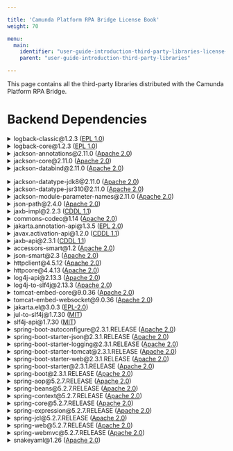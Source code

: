```yaml
---

title: 'Camunda Platform RPA Bridge License Book'
weight: 70

menu:
  main:
    identifier: "user-guide-introduction-third-party-libraries-license-book-rpa"
    parent: "user-guide-introduction-third-party-libraries"

---
```


This page contains all the third-party libraries distributed with the Camunda Platform RPA Bridge.

# Backend Dependencies

<div><details><summary>logback-classic@1.2.3 (<a href="https://opensource.org/licenses/EPL-1.0">EPL 1.0</a>)</summary><pre>Copyright (C) 1999-2015, QOS.ch. All rights reserved.
Licensed under EPL 1.0  							</pre></details></div>
<div><details><summary>logback-core@1.2.3 (<a href="https://opensource.org/licenses/EPL-1.0">EPL 1.0</a>)</summary><pre>Copyright (C) 1999-2015, QOS.ch. All rights reserved.
Licensed under EPL 1.0  							</pre></details></div>
<div><details><summary>jackson-annotations@2.11.0 (<a href="https://opensource.org/licenses/Apache-2.0">Apache 2.0</a>)</summary><pre>Copyright: various authors
Licensed under Apache 2.0
</pre></details></div>
<div><details><summary>jackson-core@2.11.0 (<a href="https://opensource.org/licenses/Apache-2.0">Apache 2.0</a>)</summary><pre>Copyright: various authors: https://github.com/FasterXML/jackson-core/tree/master/release-notes
Notice file:
# Jackson JSON processor
Jackson is a high-performance, Free/Open Source JSON processing library.
It was originally written by Tatu Saloranta (tatu.saloranta@iki.fi), and has
been in development since 2007.
It is currently developed by a community of developers, as well as supported
commercially by FasterXML.com.
## Licensing
Jackson core and extension components may licensed under different licenses.
To find the details that apply to this artifact see the accompanying LICENSE file.
For more information, including possible other licensing options, contact
FasterXML.com (http://fasterxml.com).
## Credits
A list of contributors may be found from CREDITS file, which is included
in some artifacts (usually source distributions); but is always available
from the source code management (SCM) system project uses.
Licensed under Apache 2.0
</pre></details></div>
<div><details><summary>jackson-databind@2.11.0 (<a href="https://opensource.org/licenses/Apache-2.0">Apache 2.0</a>)</summary><pre>Copyright: various authors: https://github.com/FasterXML/jackson-databind/tree/master/release-notes
Notice file:
# Jackson JSON processor
Jackson is a high-performance, Free/Open Source JSON processing library.
It was originally written by Tatu Saloranta (tatu.saloranta@iki.fi), and has
been in development since 2007.
It is currently developed by a community of developers, as well as supported
commercially by FasterXML.com.
## Licensing
Jackson core and extension components may be licensed under different licenses.
To find the details that apply to this artifact see the accompanying LICENSE file.
For more information, including possible other licensing options, contact
FasterXML.com (http://fasterxml.com).

## Credits
A list of contributors may be found from CREDITS file, which is included
in some artifacts (usually source distributions); but is always available
from the source code management (SCM) system project uses.
Licensed under Apache 2.0
</pre></details></div>
<div><details><summary>jackson-datatype-jdk8@2.11.0 (<a href="https://opensource.org/licenses/Apache-2.0">Apache 2.0</a>)</summary><pre>Copyright: various authors: https://github.com/FasterXML/jackson-modules-java8/tree/master/release-notes
Notice file:
# Jackson JSON processor
Jackson is a high-performance, Free/Open Source JSON processing library.
It was originally written by Tatu Saloranta (tatu.saloranta@iki.fi), and has
been in development since 2007.
It is currently developed by a community of developers, as well as supported
commercially by FasterXML.com.
## Licensing
Jackson core and extension components may be licensed under different licenses.
To find the details that apply to this artifact see the accompanying LICENSE file.
For more information, including possible other licensing options, contact
FasterXML.com (http://fasterxml.com).
## Credits
A list of contributors may be found from CREDITS file, which is included
in some artifacts (usually source distributions); but is always available
from the source code management (SCM) system project uses.
Licensed under Apache 2.0
</pre></details></div>
<div><details><summary>jackson-datatype-jsr310@2.11.0 (<a href="https://opensource.org/licenses/Apache-2.0">Apache 2.0</a>)</summary><pre>Copyright: various authors: https://github.com/FasterXML/jackson-modules-java8/tree/master/release-notes
Notice file:
# Jackson JSON processor
Jackson is a high-performance, Free/Open Source JSON processing library.
It was originally written by Tatu Saloranta (tatu.saloranta@iki.fi), and has
been in development since 2007.
It is currently developed by a community of developers, as well as supported
commercially by FasterXML.com.
## Licensing
Jackson core and extension components may be licensed under different licenses.
To find the details that apply to this artifact see the accompanying LICENSE file.
For more information, including possible other licensing options, contact
FasterXML.com (http://fasterxml.com).
## Credits
A list of contributors may be found from CREDITS file, which is included
in some artifacts (usually source distributions); but is always available
from the source code management (SCM) system project uses.
Licensed under Apache 2.0
</pre></details></div>
<div><details><summary>jackson-module-parameter-names@2.11.0 (<a href="https://opensource.org/licenses/Apache-2.0">Apache 2.0</a>)</summary><pre>Copyright: various authors: https://github.com/FasterXML/jackson-modules-base/tree/master/release-notes
Notice file:
# Jackson JSON processor
Jackson is a high-performance, Free/Open Source JSON processing library.
It was originally written by Tatu Saloranta (tatu.saloranta@iki.fi), and has
been in development since 2007.
It is currently developed by a community of developers, as well as supported
commercially by FasterXML.com.
## Licensing
Jackson core and extension components may be licensed under different licenses.
To find the details that apply to this artifact see the accompanying LICENSE file.
For more information, including possible other licensing options, contact
FasterXML.com (http://fasterxml.com).
## Credits
A list of contributors may be found from CREDITS file, which is included
in some artifacts (usually source distributions); but is always available
from the source code management (SCM) system project uses.
Licensed under Apache 2.0
</pre></details></div>
<div><details><summary>json-path@2.4.0 (<a href="https://opensource.org/licenses/Apache-2.0">Apache 2.0</a>)</summary><pre>Copyright: 2001-2011 the original author or authors (Stefan Goessner)
Licensed under Apache 2.0</pre></details></div>
<div><details><summary>jaxb-impl@2.2.3 (<a href="https://spdx.org/licenses/CDDL-1.1.html">CDDL 1.1</a>)</summary><pre>Copyright: © 2017 Oracle and/or its affiliates. All rights reserved.
Licensed under CDDL 1.1
</pre></details></div>
<div><details><summary>commons-codec@1.14 (<a href="https://opensource.org/licenses/Apache-2.0">Apache 2.0</a>)</summary><pre>Copyright: © 2017 Oracle and/or its affiliates. All rights reserved.
Notice file:
Apache Commons Codec
Copyright 2002-2020 The Apache Software Foundation
This product includes software developed at
The Apache Software Foundation (https://www.apache.org/).
src/test/org/apache/commons/codec/language/DoubleMetaphoneTest.java
contains test data from http://aspell.net/test/orig/batch0.tab.
Copyright (C) 2002 Kevin Atkinson (kevina@gnu.org)
The content of package org.apache.commons.codec.language.bm has been translated
from the original php source code available at http://stevemorse.org/phoneticinfo.htm
with permission from the original authors.
Original source copyright:
Copyright (c) 2008 Alexander Beider & Stephen P. Morse.
Copyright 2002-2020 The Apache Software Foundation            
Licensed under Apache 2.0
</pre></details></div>
<div><details><summary>jakarta.annotation-api@1.3.5 (<a href="https://opensource.org/licenses/EPL-2.0">EPL 2.0</a>)</summary><pre>Notice file:
==================================================================
# Notices for Jakarta Activation
This content is produced and maintained by Jakarta Activation project.
* Project home: https://projects.eclipse.org/projects/ee4j.jaf
## Copyright
All content is the property of the respective authors or their employers. For
more information regarding authorship of content, please consult the listed
source code repository logs.
## Declared Project Licenses
This program and the accompanying materials are made available under the terms
of the Eclipse Distribution License v. 1.0,
which is available at http://www.eclipse.org/org/documents/edl-v10.php.
SPDX-License-Identifier: BSD-3-Clause
## Source Code
The project maintains the following source code repositories:
* https://github.com/eclipse-ee4j/jaf
## Third-party Content
This project leverages the following third party content.
JUnit (4.12)
* License: Eclipse Public License
====================================================================	
Copyright (C) Oracle and/or its affiliates. All rights reserved.																							
Licensed under EPL 2.0</pre></details></div>
<div><details><summary>javax.activation-api@1.2.0 (<a href="https://spdx.org/licenses/CDDL-1.1.html">CDDL 1.1</a>)</summary><pre>Copyright:1997-2020 Oracle and/or its affiliates. All rights reserved.
Licensed under CDDL 1.1
</pre></details></div>
<div><details><summary>jaxb-api@2.3.1 (<a href="https://spdx.org/licenses/CDDL-1.1.html">CDDL 1.1</a>)</summary><pre>Copyright:(c) 1997-2020 Oracle and/or its affiliates. All rights reserved.
Licensed under CDDL 1.1
</pre></details></div>
<div><details><summary>accessors-smart@1.2 (<a href="https://opensource.org/licenses/Apache-2.0">Apache 2.0</a>)</summary><pre>Copyright: Copyright 2011 JSON-SMART authors 
Licensed under Apache 2.0</pre></details></div>
<div><details><summary>json-smart@2.3 (<a href="https://opensource.org/licenses/Apache-2.0">Apache 2.0</a>)</summary><pre>Copyright: Uriel Chemouni
Licensed under Apache 2.0
</pre></details></div>
<div><details><summary>httpclient@4.5.12 (<a href="https://opensource.org/licenses/Apache-2.0">Apache 2.0</a>)</summary><pre>Copyright: 2005-2020 The Apache Software Foundation This product includes software developed at
The Apache Software Foundation (http://www.apache.org/)
Licensed under Apache 2.0
</pre></details></div>
<div><details><summary>httpcore@4.4.13 (<a href="https://opensource.org/licenses/Apache-2.0">Apache 2.0</a>)</summary><pre>Copyright: 2005-2020 The Apache Software Foundation This product includes software developed at
The Apache Software Foundation (http://www.apache.org/)
Licensed under Apache 2.0
</pre></details></div>
<div><details><summary>log4j-api@2.13.3 (<a href="https://opensource.org/licenses/Apache-2.0">Apache 2.0</a>)</summary><pre>Copyright: 2001-2020 The Apache Software Foundation
Notice file: 
Apache Commons Lang
Copyright 2001-2020 The Apache Software Foundation
This product includes software developed at
The Apache Software Foundation (https://www.apache.org/).
Licensed under Apache 2.0
</pre></details></div>
<div><details><summary>log4j-to-slf4j@2.13.3 (<a href="https://opensource.org/licenses/Apache-2.0">Apache 2.0</a>)</summary><pre>Copyright: 2001-2020 The Apache Software Foundation
Notice file: 
Apache Commons Lang
Copyright 2001-2020 The Apache Software Foundation
This product includes software developed at
The Apache Software Foundation (https://www.apache.org/).
Licensed under Apache 2.0
</pre></details></div>
<div><details><summary>tomcat-embed-core@9.0.36 (<a href="https://opensource.org/licenses/Apache-2.0">Apache 2.0</a>)</summary><pre>Copyright: 1999-2020 The Apache Software Foundation
Notice file:
Apache Tomcat
Copyright 1999-2020 The Apache Software Foundation
This product includes software developed at
The Apache Software Foundation (https://www.apache.org/).
This software contains code derived from netty-native
developed by the Netty project
(https://netty.io, https://github.com/netty/netty-tcnative/)
and from finagle-native developed at Twitter
(https://github.com/twitter/finagle).
This software contains code derived from jgroups-kubernetes
developed by the JGroups project (http://www.jgroups.org/).
The Windows Installer is built with the Nullsoft
Scriptable Install System (NSIS), which is
open source software.  The original software and
related information is available at
http://nsis.sourceforge.net.
Java compilation software for JSP pages is provided by the Eclipse
JDT Core Batch Compiler component, which is open source software.
The original software and related information is available at
https://www.eclipse.org/jdt/core/.
org.apache.tomcat.util.json.JSONParser.jj is a public domain javacc grammar
for JSON written by Robert Fischer.
https://github.com/RobertFischer/json-parser
For portions of the Tomcat JNI OpenSSL API and the OpenSSL JSSE integration
The org.apache.tomcat.jni and the org.apache.tomcat.net.openssl packages
are derivative work originating from the Netty project and the finagle-native
project developed at Twitter
* Copyright 2014 The Netty Project
* Copyright 2014 Twitter

For portions of the Tomcat cloud support
The org.apache.catalina.tribes.membership.cloud package contains derivative
work originating from the jgroups project.
https://github.com/jgroups-extras/jgroups-kubernetes
Copyright 2002-2018 Red Hat Inc.
The original XML Schemas for Java EE Deployment Descriptors:
 - javaee_5.xsd
 - javaee_web_services_1_2.xsd
 - javaee_web_services_client_1_2.xsd
 - javaee_6.xsd
 - javaee_web_services_1_3.xsd
 - javaee_web_services_client_1_3.xsd
 - jsp_2_2.xsd
 - web-app_3_0.xsd
 - web-common_3_0.xsd
 - web-fragment_3_0.xsd
 - javaee_7.xsd
 - javaee_web_services_1_4.xsd
 - javaee_web_services_client_1_4.xsd
 - jsp_2_3.xsd
 - web-app_3_1.xsd
 - web-common_3_1.xsd
 - web-fragment_3_1.xsd
 - javaee_8.xsd
 - web-app_4_0.xsd
 - web-common_4_0.xsd
 - web-fragment_4_0.xsd
may be obtained from:
http://www.oracle.com/webfolder/technetwork/jsc/xml/ns/javaee/index.html
Licensed under Apache 2.0
</pre></details></div>
<div><details><summary>tomcat-embed-websocket@9.0.36 (<a href="https://opensource.org/licenses/Apache-2.0">Apache 2.0</a>)</summary><pre>Copyright: 1999-2020 The Apache Software Foundation
Notice file:
Apache Tomcat
Copyright 1999-2020 The Apache Software Foundation
This product includes software developed at
The Apache Software Foundation (https://www.apache.org/).
This software contains code derived from netty-native
developed by the Netty project
(https://netty.io, https://github.com/netty/netty-tcnative/)
and from finagle-native developed at Twitter
(https://github.com/twitter/finagle).
This software contains code derived from jgroups-kubernetes
developed by the JGroups project (http://www.jgroups.org/).
The Windows Installer is built with the Nullsoft
Scriptable Install System (NSIS), which is
open source software.  The original software and
related information is available at
http://nsis.sourceforge.net.
Java compilation software for JSP pages is provided by the Eclipse
JDT Core Batch Compiler component, which is open source software.
The original software and related information is available at
https://www.eclipse.org/jdt/core/.
org.apache.tomcat.util.json.JSONParser.jj is a public domain javacc grammar
for JSON written by Robert Fischer.
https://github.com/RobertFischer/json-parser
For portions of the Tomcat JNI OpenSSL API and the OpenSSL JSSE integration
The org.apache.tomcat.jni and the org.apache.tomcat.net.openssl packages
are derivative work originating from the Netty project and the finagle-native
project developed at Twitter
* Copyright 2014 The Netty Project
* Copyright 2014 Twitter

For portions of the Tomcat cloud support
The org.apache.catalina.tribes.membership.cloud package contains derivative
work originating from the jgroups project.
https://github.com/jgroups-extras/jgroups-kubernetes
Copyright 2002-2018 Red Hat Inc.
The original XML Schemas for Java EE Deployment Descriptors:
 - javaee_5.xsd
 - javaee_web_services_1_2.xsd
 - javaee_web_services_client_1_2.xsd
 - javaee_6.xsd
 - javaee_web_services_1_3.xsd
 - javaee_web_services_client_1_3.xsd
 - jsp_2_2.xsd
 - web-app_3_0.xsd
 - web-common_3_0.xsd
 - web-fragment_3_0.xsd
 - javaee_7.xsd
 - javaee_web_services_1_4.xsd
 - javaee_web_services_client_1_4.xsd
 - jsp_2_3.xsd
 - web-app_3_1.xsd
 - web-common_3_1.xsd
 - web-fragment_3_1.xsd
 - javaee_8.xsd
 - web-app_4_0.xsd
 - web-common_4_0.xsd
 - web-fragment_4_0.xsd
may be obtained from:
http://www.oracle.com/webfolder/technetwork/jsc/xml/ns/javaee/index.html
Licensed under Apache 2.0
</pre></details></div>
<div><details><summary>jakarta.el@3.0.3 (<a href="https://opensource.org/licenses/EPL-2.0">EPL-2.0</a>)</summary><pre>Copyright: various authors
Licensed under EPL 2.0
</pre></details></div>
<div><details><summary>jul-to-slf4j@1.7.30 (<a href="https://opensource.org/licenses/MIT">MIT</a>)</summary><pre>Copyright (c) 2004-2017 QOS.ch
Licensed under MIT</pre></details></div>
<div><details><summary>slf4j-api@1.7.30 (<a href="https://opensource.org/licenses/MIT">MIT</a>)</summary><pre>Copyright (c) 2004-2017 QOS.ch
Licensed under MIT</pre></details></div>
<div><details><summary>spring-boot-autoconfigure@2.3.1.RELEASE (<a href="https://opensource.org/licenses/Apache-2.0">Apache 2.0</a>)</summary><pre>Copyright: 2012-2019 the original author or authors.
Licensed under Apache 2.0
</pre></details></div>
<div><details><summary>spring-boot-starter-json@2.3.1.RELEASE (<a href="https://opensource.org/licenses/Apache-2.0">Apache 2.0</a>)</summary><pre>Copyright: 2012-2019 the original author or authors.
Licensed under Apache 2.0
</pre></details></div>
<div><details><summary>spring-boot-starter-logging@2.3.1.RELEASE (<a href="https://opensource.org/licenses/Apache-2.0">Apache 2.0</a>)</summary><pre>Copyright: 2012-2019 the original author or authors.
Licensed under Apache 2.0
</pre></details></div>
<div><details><summary>spring-boot-starter-tomcat@2.3.1.RELEASE (<a href="https://opensource.org/licenses/Apache-2.0">Apache 2.0</a>)</summary><pre>Copyright: 2012-2019 the original author or authors.
Licensed under Apache 2.0
</pre></details></div>
<div><details><summary>spring-boot-starter-web@2.3.1.RELEASE (<a href="https://opensource.org/licenses/Apache-2.0">Apache 2.0</a>)</summary><pre>Copyright: 2012-2019 the original author or authors.
Licensed under Apache 2.0
</pre></details></div>
<div><details><summary>spring-boot-starter@2.3.1.RELEASE (<a href="https://opensource.org/licenses/Apache-2.0">Apache 2.0</a>)</summary><pre>Copyright: 2012-2019 the original author or authors.
Licensed under Apache 2.0
</pre></details></div>
<div><details><summary>spring-boot@2.3.1.RELEASE (<a href="https://opensource.org/licenses/Apache-2.0">Apache 2.0</a>)</summary><pre>Copyright: 2012-2019 the original author or authors.
Licensed under Apache 2.0
</pre></details></div>
<div><details><summary>spring-aop@5.2.7.RELEASE (<a href="https://opensource.org/licenses/Apache-2.0">Apache 2.0</a>)</summary><pre>Copyright: 2012-2019 the original author or authors.
Licensed under Apache 2.0
</pre></details></div>
<div><details><summary>spring-beans@5.2.7.RELEASE (<a href="https://opensource.org/licenses/Apache-2.0">Apache 2.0</a>)</summary><pre>Copyright: 2012-2019 the original author or authors.
Licensed under Apache 2.0
</pre></details></div>
<div><details><summary>spring-context@5.2.7.RELEASE (<a href="https://opensource.org/licenses/Apache-2.0">Apache 2.0</a>)</summary><pre>Copyright: 2012-2019 the original author or authors.
Licensed under Apache 2.0
</pre></details></div>
<div><details><summary>spring-core@5.2.7.RELEASE (<a href="https://opensource.org/licenses/Apache-2.0">Apache 2.0</a>)</summary><pre>Copyright: 2012-2019 the original author or authors.
Licensed under Apache 2.0
</pre></details></div>
<div><details><summary>spring-expression@5.2.7.RELEASE (<a href="https://opensource.org/licenses/Apache-2.0">Apache 2.0</a>)</summary><pre>Copyright: 2012-2019 the original author or authors.
Licensed under Apache 2.0
</pre></details></div>
<div><details><summary>spring-jcl@5.2.7.RELEASE (<a href="https://opensource.org/licenses/Apache-2.0">Apache 2.0</a>)</summary><pre>Copyright: 2012-2019 the original author or authors.
Licensed under Apache 2.0
</pre></details></div>
<div><details><summary>spring-web@5.2.7.RELEASE (<a href="https://opensource.org/licenses/Apache-2.0">Apache 2.0</a>)</summary><pre>Copyright: 2012-2019 the original author or authors.
Licensed under Apache 2.0
</pre></details></div>
<div><details><summary>spring-webmvc@5.2.7.RELEASE (<a href="https://opensource.org/licenses/Apache-2.0">Apache 2.0</a>)</summary><pre>Copyright: 2012-2019 the original author or authors.
Licensed under Apache 2.0
</pre></details></div>
<div><details><summary>snakeyaml@1.26 (<a href="https://opensource.org/licenses/Apache-2.0">Apache 2.0</a>)</summary><pre>Copyright: http://www.snakeyaml.org
Licensed under Apache 2.0
</pre></details></div>